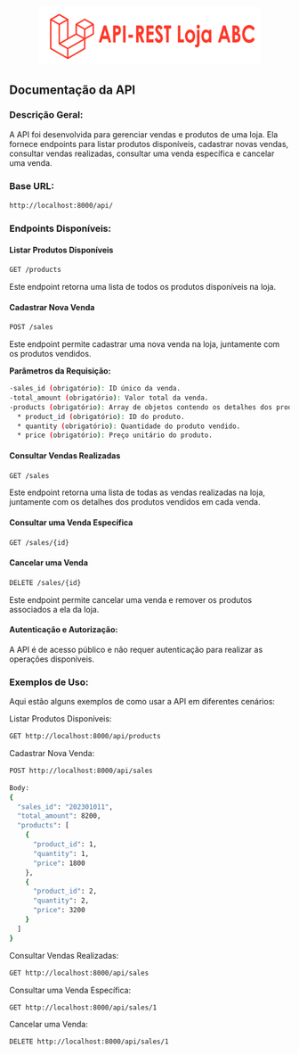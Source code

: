 <p align="center"><img src="https://github.com/simonedisegna/LojaAbc-ApiRest/blob/main/public/img/API_rest.png?raw=true" width="400" alt="Logo do projeto"></p>

## Documentação da API
### Descrição Geral:
A API foi desenvolvida para gerenciar vendas e produtos de uma loja. Ela fornece endpoints para listar produtos disponíveis, cadastrar novas vendas, consultar vendas realizadas, consultar uma venda específica e cancelar uma venda.

### Base URL:

```bash
http://localhost:8000/api/
```
### Endpoints Disponíveis:

#### Listar Produtos Disponíveis

```bash
GET /products
```
Este endpoint retorna uma lista de todos os produtos disponíveis na loja.

#### Cadastrar Nova Venda
```bash
POST /sales
```
Este endpoint permite cadastrar uma nova venda na loja, juntamente com os produtos vendidos.

**Parâmetros da Requisição:**

```bash
-sales_id (obrigatório): ID único da venda.
-total_amount (obrigatório): Valor total da venda.
-products (obrigatório): Array de objetos contendo os detalhes dos produtos vendidos.
  * product_id (obrigatório): ID do produto.
  * quantity (obrigatório): Quantidade do produto vendido.
  * price (obrigatório): Preço unitário do produto.
```

#### Consultar Vendas Realizadas
```bash
GET /sales
```
Este endpoint retorna uma lista de todas as vendas realizadas na loja, juntamente com os detalhes dos produtos vendidos em cada venda.

#### Consultar uma Venda Específica
```bash
GET /sales/{id}
```

#### Cancelar uma Venda
```bash
DELETE /sales/{id}
```
Este endpoint permite cancelar uma venda e remover os produtos associados a ela da loja.

#### Autenticação e Autorização:

A API é de acesso público e não requer autenticação para realizar as operações disponíveis.

### Exemplos de Uso:
Aqui estão alguns exemplos de como usar a API em diferentes cenários:

Listar Produtos Disponíveis:

```bash
GET http://localhost:8000/api/products
```

Cadastrar Nova Venda:

```bash
POST http://localhost:8000/api/sales
```

```bash
Body:
{
  "sales_id": "202301011",
  "total_amount": 8200,
  "products": [
    {
      "product_id": 1,
      "quantity": 1,
      "price": 1800
    },
    {
      "product_id": 2,
      "quantity": 2,
      "price": 3200
    }
  ]
}
```

Consultar Vendas Realizadas:

```bash
GET http://localhost:8000/api/sales
```
Consultar uma Venda Específica:

```bash
GET http://localhost:8000/api/sales/1
```
Cancelar uma Venda:

```bash
DELETE http://localhost:8000/api/sales/1
```
